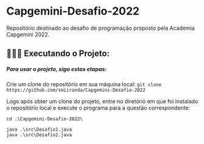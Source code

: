 # Capgemini-Desafio-2022
Repositório destinado ao desafio de programação proposto pela Academia Capgemini 2022.

## 👩‍💻🚀 Executando o Projeto: 


##### Para usar o projeto, siga estas etapas:

Crie um clone do repositório em sua máquina local:
``` git clone https://github.com/smiiranda/Capgemini-Desafio-2022 ```

Logo após obter um clone do projeto, entre no diretório em que foi instalado o repositório local e execute o programa para a questão correspondente:

``` cd .\Capgemini-Desafio-2022\ ```

```
java .\src\Desafio1.java
java .\src\Desafio2.java
```